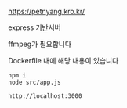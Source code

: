 https://petnyang.kro.kr/

express 기반서버

ffmpeg가 필요합니다

Dockerfile 내에 해당 내용이 있습니다

```
npm i
node src/app.js

http://localhost:3000
```
